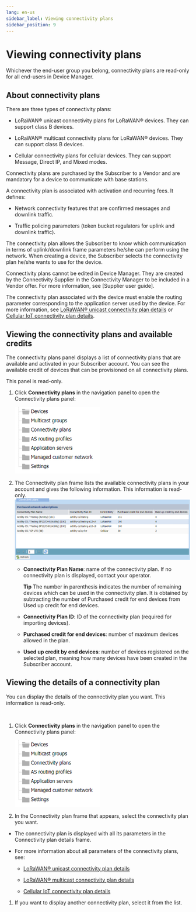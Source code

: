 ```yaml
---
lang: en-us
sidebar_label: Viewing connectivity plans
sidebar_position: 9
---
```


# Viewing connectivity plans

Whichever the end-user group you belong, connectivity plans are
read-only for all end-users in Device Manager.

## About connectivity plans

There are three types of connectivity plans:

- LoRaWAN® unicast connectivity plans for LoRaWAN® devices. They can
  support class B devices.

- LoRaWAN® multicast connectivity plans for LoRaWAN® devices. They can
  support class B devices.

- Cellular connectivity plans for cellular devices. They can support
  Message, Direct IP, and Mixed modes.

Connectivity plans are purchased by the Subscriber to a Vendor and are
mandatory for a device to communicate with base stations.

A connectivity plan is associated with activation and recurring fees. It
defines:

- Network connectivity features that are confirmed messages and downlink
  traffic.

- Traffic policing parameters (token bucket regulators for uplink and
  downlink traffic).

The connectivity plan allows the Subscriber to know which communication
in terms of uplink/downlink frame parameters he/she can perform using
the network. When creating a device, the Subscriber selects the
connectivity plan he/she wants to use for the device.

Connectivity plans cannot be edited in Device Manager. They are created
by the Connectivity Supplier in the Connectivity Manager to be included
in a Vendor offer. For more information, see [Supplier user guide].

The connectivity plan associated with the device must enable the routing
parameter corresponding to the application server used by the device.
For more information, see [LoRaWAN® unicast connectivity plan details](reference-information.md#lorawan-unicast-connectivity-plan-details)
or [Cellular IoT connectivity plan details](reference-information.md#cellular-iot-connectivity-plan-details).

## Viewing the connectivity plans and available credits

The connectivity plans panel displays a list of connectivity plans that
are available and activated in your Subscriber account. You can see the
available credit of devices that can be provisioned on all connectivity
plans.

This panel is read-only.

1.  Click **Connectivity plans** in the navigation panel to open the
    Connectivity plans panel:

    ![](./_images/opening-a-panel-and-checking.png)

2.  The Connectivity plan frame lists the available connectivity plans
    in your account and gives the following information. This
    information is read-only.
    ![](./_images/viewing-the-connectivity-plans.png)

    - **Connectivity Plan Name**: name of the connectivity plan. If no
      connectivity plan is displayed, contact your operator.

      **Tip** The number in parenthesis indicates the number of
      remaining devices which can be used in the connectivity plan. It
      is obtained by subtracting the number of Purchased credit for end
      devices from Used up credit for end devices.

    - **Connectivity Plan ID**: ID of the connectivity plan (required
      for importing devices).

    - **Purchased credit for end devices**: number of maximum devices
      allowed in the plan.

    - **Used up credit by end devices**: number of devices registered on
      the selected plan, meaning how many devices have been created in
      the Subscriber account.

## Viewing the details of a connectivity plan

You can display the details of the connectivity plan you want. This
information is read-only.

 

1.  Click **Connectivity plans** in the navigation panel to open the
    Connectivity plans panel:

    ![](./_images/opening-a-panel-and-checking.png)

2.  In the Connectivity plan frame that appears, select the connectivity
    plan you want.

- The connectivity plan is displayed with all its parameters in the
  Connectivity plan details frame.

- For more information about all parameters of the connectivity plans,
  see:

  - [LoRaWAN® unicast connectivity plan details](reference-information.md#lorawan-unicast-connectivity-plan-details)

  - [LoRaWAN® multicast connectivity plan details](reference-information.md#lorawan-multicast-connectivity-plan-details)

  - [Cellular IoT connectivity plan details](reference-information.md#cellular-iot-connectivity-plan-details)

1.  If you want to display another connectivity plan, select it from the
    list.
